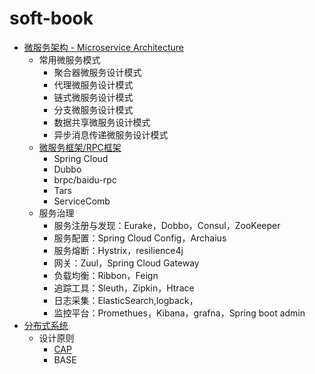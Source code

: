 # soft-book

* [微服务架构 - Microservice Architecture](./MicroserviceArchitecture/README.md)
  * 常用微服务模式
    * 聚合器微服务设计模式
    * 代理微服务设计模式
    * 链式微服务设计模式
    * 分支微服务设计模式
    * 数据共享微服务设计模式
    * 异步消息传递微服务设计模式
  * [微服务框架/RPC框架](MicroserviceArchitecture/MicroserviceFramework/README.md)
    * Spring Cloud
    * Dubbo
    * brpc/baidu-rpc
    * Tars
    * ServiceComb
  * 服务治理
    * 服务注册与发现：Eurake，Dobbo，Consul，ZooKeeper
    * 服务配置：Spring Cloud Config，Archaius
    * 服务熔断：Hystrix，resilience4j
    * 网关：Zuul，Spring Cloud Gateway
    * 负载均衡：Ribbon，Feign
    * 追踪工具：Sleuth，Zipkin，Htrace
    * 日志采集：ElasticSearch,logback，
    * 监控平台：Promethues，Kibana，grafna，Spring boot admin
* [分布式系统](DistributedSystem/README.md)
  * 设计原则
    * [CAP](DistributedSystem/cap.md)
    * BASE